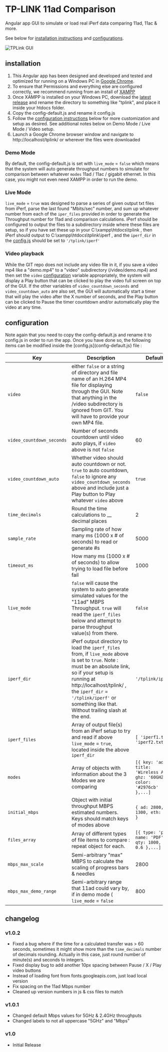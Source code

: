 # TP-LINK 11ad Comparison
Angular app GUI to simulate or load real iPerf data comparing 11ad, 11ac & more.

See below for [installation instructions](#installation) and [configurations](#configuration).

![TPLink GUI](https://raw.github.com/ninthlink/tplink/master/includes/images/screenshot.jpg)

## installation

1. This Angular app has been designed and developed and tested and optimized for running on a Windows PC in [Google Chrome](http://www.google.com/chrome/).
2. To ensure that Permissions and everything else are configured correctly, we recommend running from an install of [XAMPP](https://www.apachefriends.org/download.html)
3. Once XAMPP is installed on your Windows PC, download the [latest release](https://github.com/ninthlink/tplink/releases) and rename the directory to something like "tplink", and place it inside your htdocs folder.
4. Copy the config-default.js and rename it config.js
5. Follow the [configuration instructions](#configuration) below for more customization and setup as desired. See additional notes below on Demo Mode / Live Mode / Video setup.
6. Launch a Google Chrome browser window and navigate to http://localhost/tplink/ or wherever the files were downloaded

### Demo Mode

By default, the config-default.js is set with `live_mode` = `false` which means that the system will auto generate throughput numbers to simulate for comparison between whatever `modes` 11ad / 11ac / gigabit ethernet. In this case, you might not even need XAMPP in order to run the demo.

### Live Mode

`live_mode` = `true` was designed to parse a series of given output txt files from iPerf, parse the last found "Mbits/sec" number, and sum up whatever number from each of the `iper_files` provided in order to generate the Throughput number for 11ad and comparison calculations. iPerf should be configured to output the files to a subdirectory inside where these files are setup, so if you have set these up in your C:\xampp\htdocs\tplink , then iPerf should output to C:\xampp\htdocs\tplink\iperf , and the `iperf_dir` in the [config.js](#configuration) should be set to `'/tplink/iperf'`

### Video playback

While the GIT repo does not include any video file in it, if you save a video mp4 like a "demo.mp4" to a "video" subdirectory (/video/demo.mp4) and then set the `video` [configuration](#configuration) variable appropriately, the system will display a Play button that can be clicked to play the video full screen on top of the GUI. If the other variables of `video_countdown_seconds` and `video_countdown_auto` are also set, the GUI will automatically start a timer that will play the video after the X number of seconds, and the Play button can be clicked to Pause the timer countdown and/or automatically play the video at any time.

## configuration

Note again that you need to copy the config-default.js and rename it to config.js in order to run the app. Once you have done so, the following items can be modified inside the [config.js](config-default.js} file :

| Key   | Description   | Default   | Possible values   |
| ---   | ---           | ---       | ---               |
| `video` | either `false` or a string of directory and file name of an H.264 MP4 file for displaying through the GUI. Note that anything in the /video subdirectory is ignored from GIT. You will have to provide your own MP4 file.   | `false` | `false`, `'video/demo.mp4'` | 
| `video_countdown_seconds` | Number of seconds countdown until video auto plays, if `video` above is not `false` | 60 | Positive number |
| `video_countdown_auto` | Whether video should auto countdown or not. `true` to auto countdown, `false` to ignore any `video_countdown_seconds` above and include just a Play button to Play whatever `video` above | `true` | `true` or `false`  |
| `time_decimals` | Round the time calculations to __ decimal places | 2 | Non-negative integer |
| `sample_rate` | Sampling rate of how many ms (1000 x # of seconds) to read or generate #s | 5000 | Positive integer |
| `timeout_ms` | How many ms (1000 x # of seconds) to allow trying to load file before fail | 1000 | Non-negative integer |
| `live_mode` | `false` will cause the system to auto generate simulated values for the "11ad" MBPS Throughput. `true` will read the `iperf_files` below and attempt to parse throughput value(s) from there. | `false` | `true` or `false` |
| `iperf_dir` | iPerf output directory to load the `iperf_files` from, if `live_mode` above is set to `true`. Note : must be an absolute link, so if your setup is running at http://localhost/tplink/ , the `iperf_dir` = `'/tplink/iperf'` or something like that. Without trailing slash at the end. | `'/tplink/iperf'` | string for absolute url of subdirectory |
| `iperf_files` | Array of output file(s) from an iPerf setup to try and read if above `live_mode` = `true`, located inside the above `iperf_dir` | `[ 'iperf1.txt', 'iperf2.txt' ]` | array of string(s) |
| `modes` | Array of objects with information about the 3 Modes we are comparing | `[{ key: 'ad', title: 'Wireless AD', ghz: '60GHZ', color: '#2976cb' },...]` | see default value |
| `initial_mbps` | Object with initial throughput MBPS estimated numbers. Keys should match keys of modes above | `{ ad: 2800, ac: 1300, eth: 1000 }` | see default value |
| `files_array` | Array of different types of file items to compare : repeat object for each. | `[{ type: 'pdf', name: 'PDF', qty: 1000, mb: 0.6 },...]` | see default value |
| `mbps_max_scale` | Semi-arbitrary "max" MBPS to calculate the scaling of progress bars & needles | 2800 | Positive integer |
| `mbps_max_demo_range` | Semi-arbitrary range that 11ad could vary by, if in demo mode ( `live_mode` = `false` | 800 | Positive integer |

## changelog

### v1.0.2

+ Fixed a bug where if the time for a calculated transfer was > 60 seconds, sometimes it might show more than the `time_decimals` number of decimals rounding. Actually in this case, just round number of minute(s) and seconds to integers.
+ Fixed display bug to add another 10px spacing between Pause / X / Play video buttons
+ Instead of loading font from fonts.googleapis.com, just load local version
+ Fix spacing on the 11ad Mbps number
+ Cleaned up version numbers in js & css files to match

### v1.0.1

+ Changed default Mbps values for 5GHz & 2.4GHz throughputs
+ Changed labels to not all uppercase "5GHz" and "Mbps"

### v1.0

+ Initial Release

